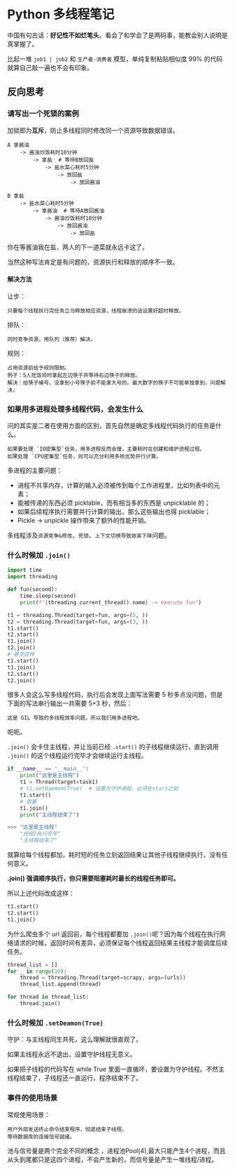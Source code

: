 # Python 多线程笔记


中国有句古话：**好记性不如烂笔头**。看会了和学会了是两码事，能教会别人说明是真掌握了。

比起一堆 `job1 | job2` 和 `生产者-消费者` 模型，单纯复制粘贴相似度 99% 的代码就算自己敲一遍也不会有印象。


## 反向思考
### 请写出一个死锁的案例
加锁即为**互斥**，防止多线程同时修改同一个资源导致数据错误。

    A 拿酱油
        -> 酱油炒饭耗时10分钟
            -> 拿盐  # 等待B放回盐
                -> 盐水菜心耗时5分钟
                    -> 放回盐
                        -> 放回酱油

    B 拿盐
        -> 盐水菜心耗时5分钟
            -> 拿酱油  # 等待A放回酱油
                -> 酱油炒饭耗时10分钟
                    -> 放回酱油
                        -> 放回盐

你在等酱油我在盐，两人的下一道菜就永远卡这了。

当然这种写法肯定是有问题的，资源执行和释放的顺序不一致。

#### 解决方法
让步：

    只要每个线程执行完任务立马释放相应资源，线程崩溃的话设置好超时释放。

排队：

    同时竞争资源，用队列（推荐）解决。

规则：

    占用资源前给予规则限制。
    例子：5人吃饭同时拿起左边筷子并等待右边筷子的释放。
    解决：给筷子编号，没拿到小号筷子前不能拿大号的。最大数字的筷子不可能单独拿到，问题解决。

### 如果用多进程处理多线程代码，会发生什么
问的其实是二者在使用方面的区别，首先自然是确定多线程代码执行的任务是什么。

    如果要处理 `IO密集型`任务，用多进程反而会慢，主要耗时在创建和维护进程过程。
    如果处理 `CPU密集型`任务，则可以充分利用多核优势并行计算。


多进程的主要问题：
- 进程不共享内存，计算的输入必须被传到每个工作进程里，比如列表中的元素；
- 能被传递的东西必须 picklable，而有相当多的东西是 unpicklable 的；
- 如果后续程序执行需要并行计算的输出，那么这些输出也得 picklable；
- Pickle -> unpickle 操作带来了额外的性能开销。

多线程涉及`资源竞争&修改`、`死锁`、`上下文切换导致效率下降`问题。


### 什么时候加 `.join()`
```python
import time
import threading

def fun(second):
    time.sleep(second)
    print(f"{threading.current_thread().name} -> execute fun")

t1 = threading.Thread(target=fun, args=(5, ))
t2 = threading.Thread(target=fun, args=(3, ))
t1.start()
t2.start()
t1.join()
t2.join()
# 甚至这样
t1.start()
t1.join()
t2.start()
t2.join()
```

很多人会这么写多线程代码，执行后会发现上面写法需要 5 秒多点没问题，但是下面的写法串行输出一共需要 5+3 秒，然后：

    这是 GIL 导致的多线程效率问题，所以我们用多进程吧。

呃呃。

`.join()` 会卡住主线程，并让当前已经 `.start()` 的子线程继续运行，直到调用 `.join()` 的这个线程运行完毕才会继续运行主线程。
```python
if __name__ == '__main__':
    print("这里是主线程")
    t1 = Thread(target=task1)
    # t1.setDaemon(True)  # 设置为守护进程，必须在start之前
    t1.start()
    # 阻塞
    t1.join()
    print("主线程结束了")

>>> "这里是主线程"
    "线程1执行完毕"
    "主线程结束了"
```

就算给每个线程都加，耗时短的任务立刻返回结果让其他子线程继续执行，没有任何意义。

**.join() 强调顺序执行，你只需要阻塞耗时最长的线程任务即可。**

所以上述代码改成这样：
```python
t1.start()
t2.start()
t1.join()
```

为什么爬虫多个 url 返回前，每个线程都要加 `.join()`呢？因为每个线程在执行网络请求的时候，返回时间有差异，必须保证每个线程返回结果主线程才能调度后续任务。
```python
thread_list = []
for _ in range(10):
    thread = threading.Thread(target=scrapy, args=(urls))
    thread_list.append(thread)

for thread in thread_list:
    thread.join()
```
### 什么时候加 `.setDeamon(True)`
守护：与主线程同生共死，这么理解就很直观了。

如果主线程永远不退出，设置守护线程无意义。

如果把子线程的代码写在 while True 里面一直循环，要设置为守护线程。不然主线程结束了，子线程还一直运行，程序结束不了。

### 事件的使用场景
常规使用场景：

    用户外部发送终止命令结束程序，彻底结束子线程。
    等待数据库的连接信号就绪。

池与信号量是两个完全不同的概念 ，进程池Pool(4),最大只能产生4个进程，而且从头到尾都只是这四个进程，不会产生新的，而信号量是产生一堆线程/进程。

